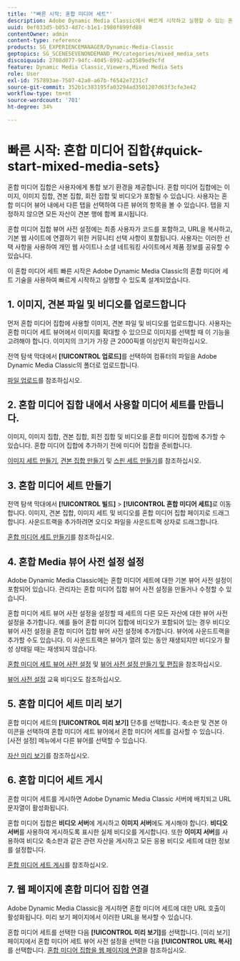 ```yaml
---
title: '"빠른 시작: 혼합 미디어 세트"'
description: Adobe Dynamic Media Classic에서 빠르게 시작하고 실행할 수 있는 혼합 미디어 세트 소개 및 빠른 시작 을 참조하십시오.
uuid: 0ef033d5-b053-4d7c-b1e1-1980f899fd88
contentOwner: admin
content-type: reference
products: SG_EXPERIENCEMANAGER/Dynamic-Media-Classic
geptopics: SG_SCENESEVENONDEMAND_PK/categories/mixed_media_sets
discoiquuid: 2708d077-94fc-4045-8992-ad3589ed9cfd
feature: Dynamic Media Classic,Viewers,Mixed Media Sets
role: User
exl-id: 757893ae-7507-42a0-a67b-f6542e7231c7
source-git-commit: 352b1c383195fa03294ad3501207d63f3cfe3e42
workflow-type: tm+mt
source-wordcount: '701'
ht-degree: 34%

---
```


# 빠른 시작: 혼합 미디어 집합{#quick-start-mixed-media-sets}

혼합 미디어 집합은 사용자에게 통합 보기 환경을 제공합니다. 혼합 미디어 집합에는 이미지, 이미지 집합, 견본 집합, 회전 집합 및 비디오가 포함될 수 있습니다. 사용자는 혼합 미디어 뷰어 내에서 다른 탭을 선택하여 다른 뷰어의 항목을 볼 수 있습니다. 탭을 지정하지 않으면 모든 자산이 견본 행에 함께 표시됩니다.

혼합 미디어 집합 뷰어 사전 설정에는 최종 사용자가 코드를 포함하고, URL을 복사하고, 기본 웹 사이트에 연결하기 위한 커뮤니티 선택 사항이 포함됩니다. 사용자는 이러한 선택 사항을 사용하여 개인 웹 사이트나 소셜 네트워킹 사이트에서 제품 정보를 공유할 수 있습니다.

이 혼합 미디어 세트 빠른 시작은 Adobe Dynamic Media Classic의 혼합 미디어 세트 기술을 사용하여 빠르게 시작하고 실행할 수 있도록 설계되었습니다.

## 1. 이미지, 견본 파일 및 비디오를 업로드합니다

먼저 혼합 미디어 집합에 사용할 이미지, 견본 파일 및 비디오를 업로드합니다. 사용자는 혼합 미디어 세트 뷰어에서 이미지를 확대할 수 있으므로 이미지를 선택할 때 이 기능을 고려해야 합니다. 이미지의 크기가 가장 큰 2000픽셀 이상인지 확인하십시오.

전역 탐색 막대에서 **[!UICONTROL 업로드]**&#x200B;를 선택하여 컴퓨터의 파일을 Adobe Dynamic Media Classic의 폴더로 업로드합니다.

[파일 업로드](uploading-files.md#uploading-your-files)를 참조하십시오.

## 2. 혼합 미디어 집합 내에서 사용할 미디어 세트를 만듭니다.

이미지, 이미지 집합, 견본 집합, 회전 집합 및 비디오를 혼합 미디어 집합에 추가할 수 있습니다. 혼합 미디어 집합에 추가하기 전에 미디어 집합을 준비합니다.

[이미지 세트 만들기](creating-image-set.md#creating-an-image-set), [견본 집합 만들기](creating-swatch-set.md#creating-a-swatch-set) 및 [스핀 세트 만들기](creating-spin-set.md#creating-a-spin-set)를 참조하십시오.

## 3. 혼합 미디어 세트 만들기

전역 탐색 막대에서 **[!UICONTROL 빌드]** > **[!UICONTROL 혼합 미디어 세트]**&#x200B;로 이동합니다. 이미지, 견본 집합, 이미지 세트 및 비디오를 혼합 미디어 집합 페이지로 드래그합니다. 사운드트랙을 추가하려면 오디오 파일을 사운드트랙 상자로 드래그합니다.

[혼합 미디어 세트 만들기](creating-mixed-media-set.md#creating-a-mixed-media-set)를 참조하십시오.

## 4. 혼합 Media 뷰어 사전 설정 설정

Adobe Dynamic Media Classic에는 혼합 미디어 세트에 대한 기본 뷰어 사전 설정이 포함되어 있습니다. 관리자는 혼합 미디어 집합 뷰어 사전 설정을 만들거나 수정할 수 있습니다.

혼합 미디어 세트 뷰어 사전 설정을 설정할 때 세트의 다른 모든 자산에 대한 뷰어 사전 설정을 추가합니다. 예를 들어 혼합 미디어 집합에 비디오가 포함되어 있는 경우 비디오 뷰어 사전 설정을 혼합 미디어 집합 뷰어 사전 설정에 추가합니다. 뷰어에 사운드트랙을 추가할 수도 있습니다. 이 사운드트랙은 뷰어가 열려 있는 동안 재생되지만 비디오가 활성 상태일 때는 재생되지 않습니다.

[혼합 미디어 세트 뷰어 사전 설정](setting-mixed-media-set-viewer.md#setting-up-a-mixed-media-set-viewer-preset) 및 [뷰어 사전 설정 만들기 및 편집](application-setup.md#adding-and-editing-viewer-presets)을 참조하십시오.

[뷰어 사전 설정](https://s7d5.scene7.com/s7viewers/html5/VideoViewer.html?videoserverurl=https://s7d5.scene7.com/is/content/&amp;emailurl=https://s7d5.scene7.com/s7/emailFriend&amp;serverUrl=https://s7d5.scene7.com/is/image/&amp;config=Scene7SharedAssets/Universal_HTML5_Video&amp;contenturl=https://s7d5.scene7.com/skins/&amp;asset=S7tutorials/550_viewer-presets_converted%20renamed_Done-AVS) 교육 비디오도 참조하십시오.

## 5. 혼합 미디어 세트 미리 보기

혼합 미디어 세트의 **[!UICONTROL 미리 보기]** 단추를 선택합니다. 축소판 및 견본 아이콘을 선택하여 혼합 미디어 세트 뷰어에서 혼합 미디어 세트를 검사할 수 있습니다. [사전 설정] 메뉴에서 다른 뷰어를 선택할 수 있습니다.

[자산 미리 보기](previewing-asset.md#previewing-an-asset)를 참조하십시오.

## 6. 혼합 미디어 세트 게시

혼합 미디어 세트를 게시하면 Adobe Dynamic Media Classic 서버에 배치되고 URL 문자열이 활성화됩니다.

혼합 미디어 집합은 **비디오 서버**&#x200B;에 게시하고 **이미지 서버**&#x200B;에도 게시해야 합니다. **비디오 서버**&#x200B;를 사용하여 게시하도록 표시한 실제 비디오를 게시합니다. 또한 **이미지 서버**&#x200B;를 사용하여 비디오 축소판과 같은 관련 자산을 게시하고 모든 응용 비디오 세트에 대한 정보를 설정합니다.

[혼합 미디어 세트 게시](publishing-mixed-media-set.md#publishing-a-mixed-media-set)를 참조하십시오.

## 7. 웹 페이지에 혼합 미디어 집합 연결

Adobe Dynamic Media Classic을 게시하면 혼합 미디어 세트에 대한 URL 호출이 활성화됩니다. 미리 보기 페이지에서 이러한 URL을 복사할 수 있습니다.

혼합 미디어 세트를 선택한 다음 **[!UICONTROL 미리 보기]**&#x200B;를 선택합니다. [미리 보기] 페이지에서 혼합 미디어 세트 뷰어 사전 설정을 선택한 다음 **[!UICONTROL URL 복사]**&#x200B;를 선택합니다. [혼합 미디어 집합을 웹 페이지에 연결](linking-mixed-media-set-web.md#linking-a-mixed-media-set-to-a-web-page)을 참조하십시오.
